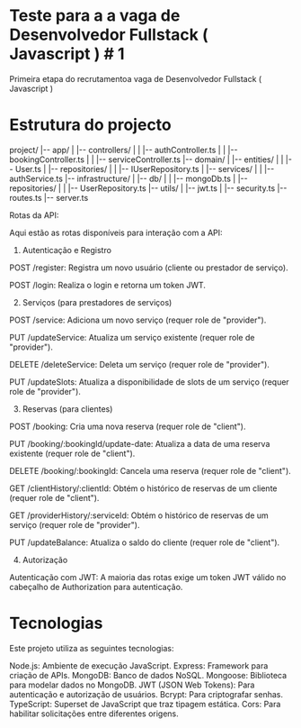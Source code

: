 # Teste para a a vaga de Desenvolvedor Fullstack ( Javascript ) # 1

Primeira etapa do recrutamentoa vaga de Desenvolvedor Fullstack ( Javascript )

# Estrutura do projecto

project/
|-- app/
| |-- controllers/
| | |-- authController.ts
| | |-- bookingController.ts
| | |-- serviceController.ts
|-- domain/
| |-- entities/
| | |-- User.ts
| |-- repositories/
| | |-- IUserRepository.ts
| |-- services/
| | |-- authService.ts
|-- infrastructure/
| |-- db/
| | |-- mongoDb.ts
| |-- repositories/
| | |-- UserRepository.ts
|-- utils/
| |-- jwt.ts
| |-- security.ts
|-- routes.ts
|-- server.ts

Rotas da API:

Aqui estão as rotas disponíveis para interação com a API:

1. Autenticação e Registro

POST /register: Registra um novo usuário (cliente ou prestador de serviço).

POST /login: Realiza o login e retorna um token JWT.

2. Serviços (para prestadores de serviços)

POST /service: Adiciona um novo serviço (requer role de "provider").

PUT /updateService: Atualiza um serviço existente (requer role de "provider").

DELETE /deleteService: Deleta um serviço (requer role de "provider").

PUT /updateSlots: Atualiza a disponibilidade de slots de um serviço (requer role de "provider").

3. Reservas (para clientes)

POST /booking: Cria uma nova reserva (requer role de "client").

PUT /booking/:bookingId/update-date: Atualiza a data de uma reserva existente (requer role de "client").

DELETE /booking/:bookingId: Cancela uma reserva (requer role de "client").

GET /clientHistory/:clientId: Obtém o histórico de reservas de um cliente (requer role de "client").

GET /providerHistory/:serviceId: Obtém o histórico de reservas de um serviço (requer role de "provider").

PUT /updateBalance: Atualiza o saldo do cliente (requer role de "client").

4. Autorização

Autenticação com JWT: A maioria das rotas exige um token JWT válido no cabeçalho de Authorization para autenticação.

# Tecnologias

Este projeto utiliza as seguintes tecnologias:

Node.js: Ambiente de execução JavaScript.
Express: Framework para criação de APIs.
MongoDB: Banco de dados NoSQL.
Mongoose: Biblioteca para modelar dados no MongoDB.
JWT (JSON Web Tokens): Para autenticação e autorização de usuários.
Bcrypt: Para criptografar senhas.
TypeScript: Superset de JavaScript que traz tipagem estática.
Cors: Para habilitar solicitações entre diferentes origens.

